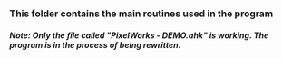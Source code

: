 ### This folder contains the main routines used in the program
##### Note: Only the file called "PixelWorks - DEMO.ahk" is working. The program is in the process of being rewritten.
